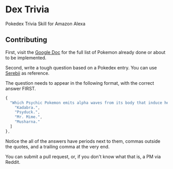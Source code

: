 # Dex Trivia
Pokedex Trivia Skill for Amazon Alexa

## Contributing
First, visit the [Google Doc](https://docs.google.com/document/d/1AI7LskV0EkqiPNXCjRh8vPAAfH-ctlHeAnQXZmXCYUg/edit?usp=sharing) for the full list of Pokemon already done or about to be implemented.

Second, write a tough question based on a Pokedex entry.  You can use [Serebii](http://www.serebii.net/pokedex-xy/) as reference.

The question needs to appear in the following format, with the correct answer FIRST.

```javascript
{
  "Which Psychic Pokemon emits alpha waves from its body that induce headaches to those who are close by?": [
    "Kadabra.",
    "Psyduck.",
    "Mr. Mime.",
    "Musharna."
  ]
},
```

Notice the all of the answers have periods next to them, commas outside the quotes, and a trailing comma at the very end.

You can submit a pull request, or, if you don't know what that is, a PM via Reddit.
